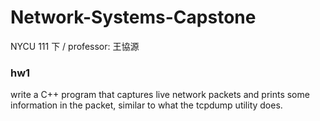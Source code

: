 # Network-Systems-Capstone
NYCU 111 下 / professor: 王協源

### hw1
write a C++ program that captures live network packets and prints some information in the packet, similar to what the tcpdump utility does.
